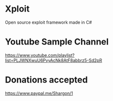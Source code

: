 # Xploit
Open source exploit framework made in C#

# Youtube Sample Channel
https://www.youtube.com/playlist?list=PLJWNXwuU6PvyAcNk8AtF8abbrz5-Sd2pR

# Donations accepted
https://www.paypal.me/Shargon/1
